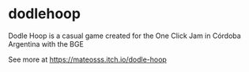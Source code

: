 # dodlehoop
Dodle Hoop is a casual game created for the One Click Jam in Córdoba Argentina with the BGE

See more at
https://mateosss.itch.io/dodle-hoop
